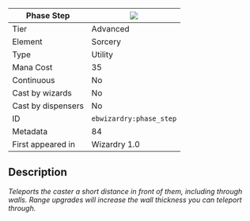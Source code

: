 | Phase Step |![](https://github.com/Electroblob77/Wizardry/blob/1.12.2/src/main/resources/assets/ebwizardry/textures/spells/phase_step.png)|
|---|---|
| Tier | Advanced |
| Element | Sorcery |
| Type | Utility |
| Mana Cost | 35 |
| Continuous | No |
| Cast by wizards | No |
| Cast by dispensers | No |
| ID | `ebwizardry:phase_step` |
| Metadata | 84 |
| First appeared in | Wizardry 1.0 |
## Description
_Teleports the caster a short distance in front of them, including through walls. Range upgrades will increase the wall thickness you can teleport through._